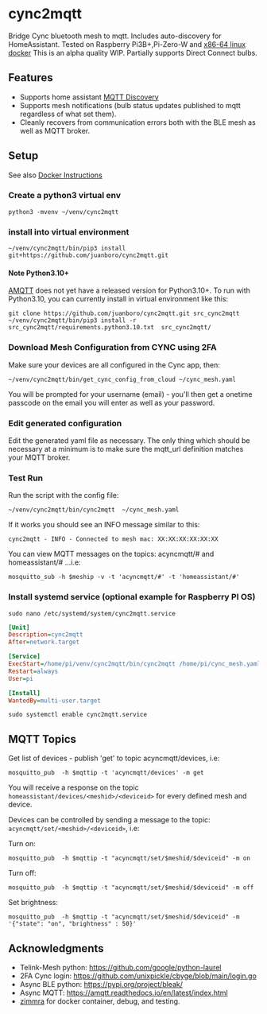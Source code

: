 # cync2mqtt
Bridge Cync bluetooth mesh to mqtt. Includes auto-discovery for HomeAssistant.  Tested on Raspberry Pi3B+,Pi-Zero-W and [x86-64 linux docker](https://github.com/zimmra/cync2mqtt-docker)
This is an alpha quality WIP.  Partially supports Direct Connect bulbs. 

## Features
- Supports home assistant [MQTT Discovery](https://www.home-assistant.io/docs/mqtt/discovery/)
- Supports mesh notifications (bulb status updates published to mqtt regardless of what set them).
- Cleanly recovers from communication errors both with the BLE mesh as well as MQTT broker.

## Setup
See also [Docker Instructions](README.docker.md)
### Create a python3 virtual env
```shell
python3 -mvenv ~/venv/cync2mqtt
```

### install into virtual environment
```shell
~/venv/cync2mqtt/bin/pip3 install git+https://github.com/juanboro/cync2mqtt.git
```
#### Note Python3.10+
[AMQTT](https://github.com/Yakifo/amqtt) does not yet have a released version for Python3.10+.  To run with Python3.10, you can currently install in virtual environment like this:
```shell
git clone https://github.com/juanboro/cync2mqtt.git src_cync2mqtt
~/venv/cync2mqtt/bin/pip3 install -r src_cync2mqtt/requirements.python3.10.txt  src_cync2mqtt/
```
### Download Mesh Configuration from CYNC using 2FA
Make sure your devices are all configured in the Cync app, then:
```shell
~/venv/cync2mqtt/bin/get_cync_config_from_cloud ~/cync_mesh.yaml
```

You will be prompted for your username (email) - you'll then get a onetime passcode on the email you will enter as well as your password.

### Edit generated configuration
Edit the generated yaml file as necessary.  The only thing which should be necessary at a minimum is to make sure the mqtt_url definition matches your MQTT broker.

### Test Run
Run the script with the config file:
```shell
~/venv/cync2mqtt/bin/cync2mqtt  ~/cync_mesh.yaml
```
If it works you should see an INFO message similar to this:
```shell
cync2mqtt - INFO - Connected to mesh mac: XX:XX:XX:XX:XX:XX
```

You can view MQTT messages on the topics: acyncmqtt/# and homeassistant/# ...i.e:
```shell
mosquitto_sub -h $meship -v -t 'acyncmqtt/#' -t 'homeassistant/#'
```


### Install systemd service (optional example for Raspberry PI OS)

```shell
sudo nano /etc/systemd/system/cync2mqtt.service
```
```ini 
[Unit]
Description=cync2mqtt
After=network.target

[Service]
ExecStart=/home/pi/venv/cync2mqtt/bin/cync2mqtt /home/pi/cync_mesh.yaml
Restart=always
User=pi

[Install]
WantedBy=multi-user.target
```

```shell
sudo systemctl enable cync2mqtt.service
```

## MQTT Topics
Get list of devices - publish 'get' to topic acyncmqtt/devices, i.e: 
```shell
mosquitto_pub  -h $mqttip -t 'acyncmqtt/devices' -m get
```

You will receive a response on the topic ```homeassistant/devices/<meshid>/<deviceid>``` for every defined mesh and device.

Devices can be controlled by sending a message to the topic: ```acyncmqtt/set/<meshid>/<deviceid>```, i.e:

Turn on:
```shell
mosquitto_pub  -h $mqttip -t "acyncmqtt/set/$meshid/$deviceid" -m on
```

Turn off:
```shell
mosquitto_pub  -h $mqttip -t "acyncmqtt/set/$meshid/$deviceid" -m off
```

Set brightness:
```shell
mosquitto_pub  -h $mqttip -t "acyncmqtt/set/$meshid/$deviceid" -m '{"state": "on", "brightness" : 50}' 
```

## Acknowledgments
- Telink-Mesh python: https://github.com/google/python-laurel
- 2FA Cync login: https://github.com/unixpickle/cbyge/blob/main/login.go
- Async BLE python: https://pypi.org/project/bleak/
- Async MQTT: https://amqtt.readthedocs.io/en/latest/index.html
- [zimmra](https://github.com/zimmra) for docker container, debug, and testing.
